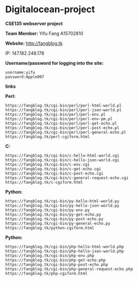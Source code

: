 # Digitalocean-project
**CSE135 webserver project**

**Team Member:** Yifu Fang      A15702810


**Website:** http://fangblog.tk

IP: 147.182.248.178


**Username/password for logging into the site:**

    username:yifu
    password:Apple007


**links**


**Perl:**

    https://fangblog.tk/cgi-bin/perl/perl-html-world.pl
    https://fangblog.tk/cgi-bin/perl/perl-json-world.pl
    https://fangblog.tk/cgi-bin/perl/perl-env.pl
    https://fangblog.tk/cgi-bin/perl/perl-env-pm.pl
    https://fangblog.tk/cgi-bin/perl/perl-get-echo.pl
    https://fangblog.tk/cgi-bin/perl/perl-post-echo.pl
    https://fangblog.tk/cgi-bin/perl/perl-general-echo.pl
    https://fangblog.tk/perl-cgiform.html


**C:**

    https://fangblog.tk/cgi-bin/c-hello-html-world.cgi
    https://fangblog.tk/cgi-bin/c-hello-json-world.cgi
    https://fangblog.tk/cgi-bin/c-env.cgi
    https://fangblog.tk/cgi-bin/c-get-echo.cgi
    https://fangblog.tk/cgi-bin/c-post-echo.cgi
    https://fangblog.tk/cgi-bin/c-general-request-echo.cgi
    https://fangblog.tk/c-cgiform.html


**Python:**

    https://fangblog.tk/cgi-bin/py-hello-html-world.py
    https://fangblog.tk/cgi-bin/py-hello-json-world.py
    https://fangblog.tk/cgi-bin/py-env.py
    https://fangblog.tk/cgi-bin/py-get-echo.py
    https://fangblog.tk/cgi-bin/py-post-echo.py
    https://fangblog.tk/cgi-bin/py-general-echo.py
    https://fangblog.tk/python-cgiform.html

**Python:**

    https://fangblog.tk/cgi-bin/php-hello-html-world.php
    https://fangblog.tk/cgi-bin/php-hello-json-world.php
    https://fangblog.tk/cgi-bin/php-env.php
    https://fangblog.tk/cgi-bin/php-get-echo.php
    https://fangblog.tk/cgi-bin/php-post-echo.php
    https://fangblog.tk/cgi-bin/php-general-request-echo.php
    https://fangblog.tk/php-cgiform.html

